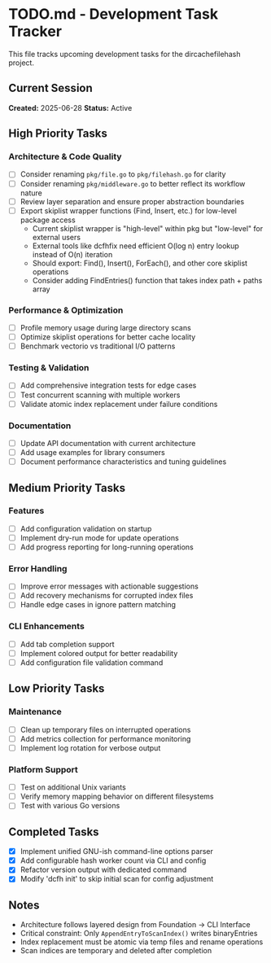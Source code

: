 # TODO.md - Development Task Tracker

This file tracks upcoming development tasks for the dircachefilehash project.

## Current Session
**Created:** 2025-06-28
**Status:** Active

## High Priority Tasks

### Architecture & Code Quality
- [ ] Consider renaming `pkg/file.go` to `pkg/filehash.go` for clarity
- [ ] Consider renaming `pkg/middleware.go` to better reflect its workflow nature
- [ ] Review layer separation and ensure proper abstraction boundaries
- [ ] Export skiplist wrapper functions (Find, Insert, etc.) for low-level package access
  - Current skiplist wrapper is "high-level" within pkg but "low-level" for external users
  - External tools like dcfhfix need efficient O(log n) entry lookup instead of O(n) iteration
  - Should export: Find(), Insert(), ForEach(), and other core skiplist operations
  - Consider adding FindEntries() function that takes index path + paths array

### Performance & Optimization
- [ ] Profile memory usage during large directory scans
- [ ] Optimize skiplist operations for better cache locality
- [ ] Benchmark vectorio vs traditional I/O patterns

### Testing & Validation
- [ ] Add comprehensive integration tests for edge cases
- [ ] Test concurrent scanning with multiple workers
- [ ] Validate atomic index replacement under failure conditions

### Documentation
- [ ] Update API documentation with current architecture
- [ ] Add usage examples for library consumers
- [ ] Document performance characteristics and tuning guidelines

## Medium Priority Tasks

### Features
- [ ] Add configuration validation on startup
- [ ] Implement dry-run mode for update operations
- [ ] Add progress reporting for long-running operations

### Error Handling
- [ ] Improve error messages with actionable suggestions
- [ ] Add recovery mechanisms for corrupted index files
- [ ] Handle edge cases in ignore pattern matching

### CLI Enhancements
- [ ] Add tab completion support
- [ ] Implement colored output for better readability
- [ ] Add configuration file validation command

## Low Priority Tasks

### Maintenance
- [ ] Clean up temporary files on interrupted operations
- [ ] Add metrics collection for performance monitoring
- [ ] Implement log rotation for verbose output

### Platform Support
- [ ] Test on additional Unix variants
- [ ] Verify memory mapping behavior on different filesystems
- [ ] Test with various Go versions

## Completed Tasks
- [x] Implement unified GNU-ish command-line options parser
- [x] Add configurable hash worker count via CLI and config
- [x] Refactor version output with dedicated command
- [x] Modify 'dcfh init' to skip initial scan for config adjustment

## Notes
- Architecture follows layered design from Foundation → CLI Interface
- Critical constraint: Only `AppendEntryToScanIndex()` writes binaryEntries
- Index replacement must be atomic via temp files and rename operations
- Scan indices are temporary and deleted after completion